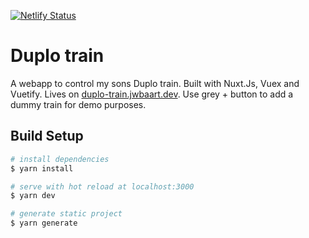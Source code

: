 [![Netlify Status](https://api.netlify.com/api/v1/badges/73b588cf-0cb4-4e2c-9eaa-8cb431f71823/deploy-status)](https://app.netlify.com/sites/duplo-train/deploys)
# Duplo train
A webapp to control my sons Duplo train. Built with Nuxt.Js, Vuex and Vuetify.
Lives on [duplo-train.jwbaart.dev](duplo-train.jwbaart.dev). Use grey + button to add a dummy train for demo purposes.

## Build Setup

``` bash
# install dependencies
$ yarn install

# serve with hot reload at localhost:3000
$ yarn dev

# generate static project
$ yarn generate
```
